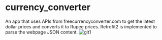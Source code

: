 # currency_converter
An app that uses APIs from freecurrencyconverter.com to get the latest dollar prices and converts it to Rupee prices.
Retrofit2 is implemented to parse the webpage JSON content.
![git1](https://user-images.githubusercontent.com/18619872/45161579-dbfc6080-b209-11e8-92ab-c5b99e7219f4.jpg)

